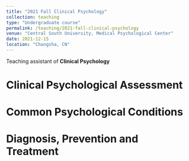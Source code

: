 ```yaml
---
title: "2021 Fall Clinical Psychology"
collection: teaching
type: "Undergraduate course"
permalink: /teaching/2021-fall-clinical-psychology
venue: "Central South University, Medical Psychological Center"
date: 2021-12-15
location: "Changsha, CN"
---
```


Teaching assistant of <strong>Clinical Psychology</strong> 

Clinical Psychological Assessment
======

Common Psychological Conditions
======

Diagnosis, Prevention and Treatment
======
